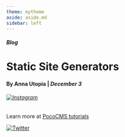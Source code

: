 ```yaml
---
theme: mytheme
aside: aside.md
sidebar: left
---
```

##### Blog

# Static Site Generators

#### By **Anna Utopia** | *December 3*

###### [![Instagram](../.poco/img/instagram-24px-magenta-outline.png)](https://www.instagram.com/e.emerald.repair/) 

Learn more at [PocoCMS tutorials](https://pococms.com/docs/tutorials.html) 



[![Twitter](../.poco/demo/twitter-24px-blue-outline.png)](https://www.instagram.com/e.emerald.repair/)

